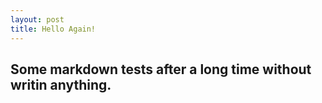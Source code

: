```yaml
---
layout: post
title: Hello Again!
---
```

## Some markdown tests after a long time without writin anything.
